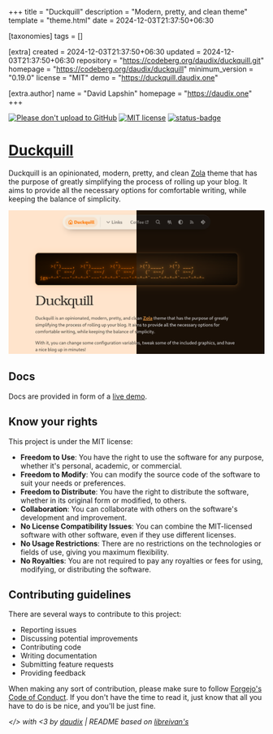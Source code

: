 
+++
title = "Duckquill"
description = "Modern, pretty, and clean theme"
template = "theme.html"
date = 2024-12-03T21:37:50+06:30

[taxonomies]
tags = []

[extra]
created = 2024-12-03T21:37:50+06:30
updated = 2024-12-03T21:37:50+06:30
repository = "https://codeberg.org/daudix/duckquill.git"
homepage = "https://codeberg.org/daudix/duckquill"
minimum_version = "0.19.0"
license = "MIT"
demo = "https://duckquill.daudix.one"

[extra.author]
name = "David Lapshin"
homepage = "https://daudix.one"
+++        

[![Please don't upload to GitHub](https://nogithub.codeberg.page/badge.svg)](https://nogithub.codeberg.page)
[![MIT license](https://img.shields.io/badge/License-MIT-blue)](https://mit-license.org)
[![status-badge](https://ci.codeberg.org/api/badges/13032/status.svg)](https://ci.codeberg.org/repos/13032)

# [Duckquill](https://duckquill.daudix.one)

Duckquill is an opinionated, modern, pretty, and clean [Zola](https://www.getzola.org) theme that has the purpose of greatly simplifying the process of rolling up your blog. It aims to provide all the necessary options for comfortable writing, while keeping the balance of simplicity.

![Screenshot](screenshot.png)

## Docs

Docs are provided in form of a [live demo](https://duckquill.daudix.one).

## Know your rights

This project is under the MIT license:

- **Freedom to Use**: You have the right to use the software for any purpose, whether it's personal, academic, or commercial.
- **Freedom to Modify**: You can modify the source code of the software to suit your needs or preferences.
- **Freedom to Distribute**: You have the right to distribute the software, whether in its original form or modified, to others.
- **Collaboration**: You can collaborate with others on the software's development and improvement.
- **No License Compatibility Issues**: You can combine the MIT-licensed software with other software, even if they use different licenses.
- **No Usage Restrictions**: There are no restrictions on the technologies or fields of use, giving you maximum flexibility.
- **No Royalties**: You are not required to pay any royalties or fees for using, modifying, or distributing the software.

## Contributing guidelines

There are several ways to contribute to this project:

- Reporting issues
- Discussing potential improvements
- Contributing code
- Writing documentation
- Submitting feature requests
- Providing feedback

When making any sort of contribution, please make sure to follow [Forgejo's Code of Conduct](https://codeberg.org/forgejo/code-of-conduct). If you don't have the time to read it, just know that all you have to do is be nice, and you'll be just fine.

*</> with <3 by [daudix](https://daudix.one) | README based on [libreivan's](https://codeberg.org/libreivan/libreivan.com)*

        